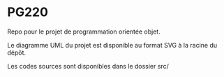 # PG220
Repo pour le projet de programmation orientée objet.

Le diagramme UML du projet est disponible au format SVG à la racine du dépôt.

Les codes sources sont disponibles dans le dossier src/
